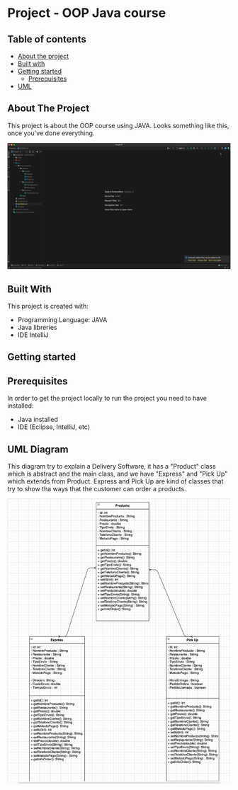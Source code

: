 # Project - OOP Java course

## Table of contents
* [About the project](#about-the-project)
* [Built with](#built-with)
* [Getting started](#getting-started)
    - [Prerequisites](#prerequisites)
* [UML](#uml-diagram)


## About The Project
This project is about the OOP course using JAVA.
Looks something like this, once you've done everything.

![Screenshot](project.png)

## Built With
This project is created with:
* Programming Lenguage: JAVA
* Java libreries
* IDE IntelliJ

## Getting started
## Prerequisites
In order to get the project locally to run the project you need to have installed:

* Java installed
* IDE (Eclipse, IntelliJ, etc)

## UML Diagram

This diagram try to explain a Delivery Software, it has a "Product" class which is abstract and the main class, and we have "Express" and "Pick Up" which extends from Product.
Express and Pick Up are kind of classes that try to show tha ways that the customer can order a products.

![Screenshot](uml.png)


